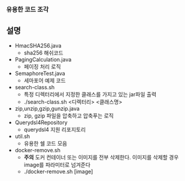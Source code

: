 ### 유용한 코드 조각

## 설명
 - HmacSHA256.java
     - sha256 해쉬코드
 - PagingCalculation.java 
     - 페이징 처리 로직
 - SemaphoreTest.java 
     - 세마포어 예제 코드
 - search-class.sh 
     - 특정 디렉터리에서 지정한 클래스를 가지고 있는 jar파일 출력 
     - ./search-class.sh <디렉터리> <클래스명>
 - zip,unzip,gzip,gunzip.java
     - zip, gzip 파일을 압축하고 압축푸는 로직
 - Querydsl4Repository
     - querydsl4 지원 리포지토리
 - util.sh
     - 유용한 쉘 코드 모음
 - docker-remove.sh
     - **주의** 도커 컨테이너 또는 이미지를 전부 삭제한다. 이미지를 삭제할 경우 image를 파라미터로 넘겨준다
     - ./docker-remove.sh [image]
